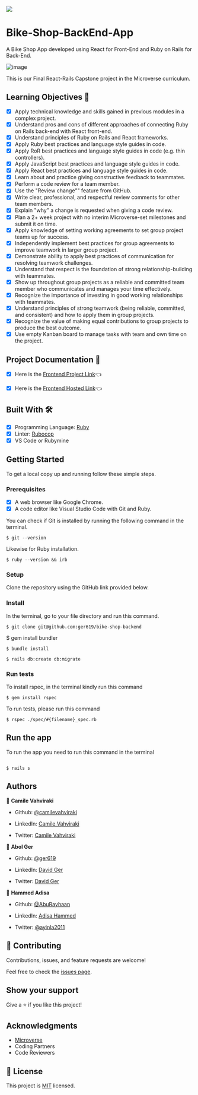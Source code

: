 ![](https://img.shields.io/badge/Microverse-blueviolet)

# Bike-Shop-BackEnd-App

A Bike Shop App developed using React for Front-End and Ruby on Rails for Back-End.

![image](https://user-images.githubusercontent.com/91697183/192991047-32537abd-f1f1-4e7f-97fa-a9dbc1842304.png)

This is our Final React-Rails Capstone project in the Microverse curriculum.

## Learning Objectives 🔖

- [x] Apply technical knowledge and skills gained in previous modules in a complex project.
- [x] Understand pros and cons of different approaches of connecting Ruby on Rails back-end with React front-end.
- [x] Understand principles of Ruby on Rails and React frameworks.
- [x] Apply Ruby best practices and language style guides in code.
- [x] Apply RoR best practices and language style guides in code (e.g. thin controllers).
- [x] Apply JavaScript best practices and language style guides in code.
- [x] Apply React best practices and language style guides in code.
- [x] Learn about and practice giving constructive feedback to teammates.
- [x] Perform a code review for a team member.
- [x] Use the "Review change"" feature from GitHub.
- [x] Write clear, professional, and respectful review comments for other team members.
- [x] Explain "why" a change is requested when giving a code review.
- [x] Plan a 2+ week project with no interim Microverse-set milestones and submit it on time.
- [x] Apply knowledge of setting working agreements to set group project teams up for success.
- [x] Independently implement best practices for group agreements to improve teamwork in larger group project.
- [x] Demonstrate ability to apply best practices of communication for resolving teamwork challenges.
- [x] Understand that respect is the foundation of strong relationship-building with teammates.
- [x] Show up throughout group projects as a reliable and committed team member who communicates and manages your time effectively.
- [x] Recognize the importance of investing in good working relationships with teammates.
- [x] Understand principles of strong teamwork (being reliable, committed, and consistent) and how to apply them in group projects.
- [x] Recognize the value of making equal contributions to group projects to produce the best outcome.
- [x] Use empty Kanban board to manage tasks with team and own time on the project.

## Project Documentation 📄

- [x] Here is the [Frontend Project Link](https://github.com/ger619/bike-shop-frontend)👈

- [x] Here is the [Frontend Hosted Link](https://bike-shop-cmlx.netlify.app/)👈

## Built With 🛠️

- [x] Programming Language: [Ruby](https://www.ruby-lang.org/en/)
- [x] Linter: [Rubocop](https://rubocop.org/)
- [x] VS Code or Rubymine

## Getting Started

To get a local copy up and running follow these simple steps.

### Prerequisites

- [x] A web browser like Google Chrome.
- [x] A code editor like Visual Studio Code with Git and Ruby.

You can check if Git is installed by running the following command in the terminal.

```
$ git --version
```

Likewise for Ruby installation.

```
$ ruby --version && irb
```

### Setup

Clone the repository using the GitHub link provided below.


### Install

In the terminal, go to your file directory and run this command.

```
$ git clone git@github.com:ger619/bike-shop-backend

```

$ gem install bundler

```
$ bundle install

$ rails db:create db:migrate

```

### Run tests

To install rspec, in the terminal kindly run this command

```
$ gem install rspec
```

To run tests, please run this command

```
$ rspec ./spec/#{filename}_spec.rb

```

## Run the app
To run the app you need to run this command in the terminal

```

$ rails s

```
## Authors

👤 **Camile Vahviraki**

- Github: [@camilevahviraki](https://github.com/camilevahviraki)

- LinkedIn: [Camile Vahviraki](https://www.linkedin.com/in/camile-vahviraki)

- Twitter: [Camile Vahviraki](https://twitter.com/CamileVahviraki)

👤 **Abol Ger**

- Github: [@ger619](https://github.com/ger619)

- LinkedIn: [David Ger](https://linkedin.com/in/david-ger-426b4576)

- Twitter: [David Ger](https://twitter.com/ger_abol)

👤 **Hammed Adisa**

- Github: [@AbuRayhaan](https://github.com/AbuRayhaan)

- LinkedIn: [Adisa Hammed](https://www.linkedin.com/in/hammed-adisa/)

- Twitter: [@ayinla2011](https://twitter.com/Ayinla2011)

## 🤝 Contributing

Contributions, issues, and feature requests are welcome!

Feel free to check the [issues page](https://github.com/ger619/bike-shop-backend/issues).

## Show your support

Give a ⭐️ if you like this project!

## Acknowledgments

- [Microverse](https://www.microverse.org/)
- Coding Partners
- Code Reviewers

## 📝 License

This project is [MIT](https://github.com/ger619/bike-shop-backend/blob/last-reservations-update/LICENSE) licensed.
